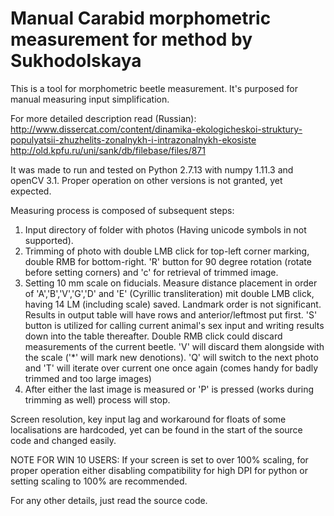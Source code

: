 # Manual Carabid morphometric measurement for method by Sukhodolskaya

This is a tool for morphometric beetle measurement. It's purposed for manual measuring input simplification.

For more detailed description read (Russian):
http://www.dissercat.com/content/dinamika-ekologicheskoi-struktury-populyatsii-zhuzhelits-zonalnykh-i-intrazonalnykh-ekosiste
http://old.kpfu.ru/uni/sank/db/filebase/files/871

It was made to run and tested on Python 2.7.13 with numpy 1.11.3 and openCV 3.1. Proper operation on other versions is not granted, yet expected.

Measuring process is composed of subsequent steps:

1. Input directory of folder with photos (Having unicode symbols in not supported).
2. Trimming of photo with double LMB click for top-left corner marking, double RMB for bottom-right. 'R' button for 90 degree rotation (rotate before setting corners) and 'c' for retrieval of trimmed image.
3. Setting 10 mm scale on fiducials.
Measure distance placement in order of 'A','B','V','G','D' and 'E' (Cyrillic transliteration) mit double LMB click, having 14 LM (including scale) saved. Landmark order is not significant. Results in output table will have rows and anterior/leftmost put first.
'S' button is utilized for calling current animal's sex input and writing results down into the table thereafter. 
Double RMB click could discard measurements of the current beetle. 'V' will discard them alongside with the scale ('\*\' will mark new denotions).
'Q' will switch to the next photo and 'T' will iterate over current one once again (comes handy for badly trimmed and too large images)
4. After either the last image is measured or 'P' is pressed (works during trimming as well) process will stop.

Screen resolution, key input lag and workaround for floats of some localisations are hardcoded, yet can be found in the start of the source code and changed easily.

NOTE FOR WIN 10 USERS:
If your screen is set to over 100% scaling, for proper operation either disabling compatibility for high DPI for python or setting scaling to 100% are recommended.

For any other details, just read the source code.
